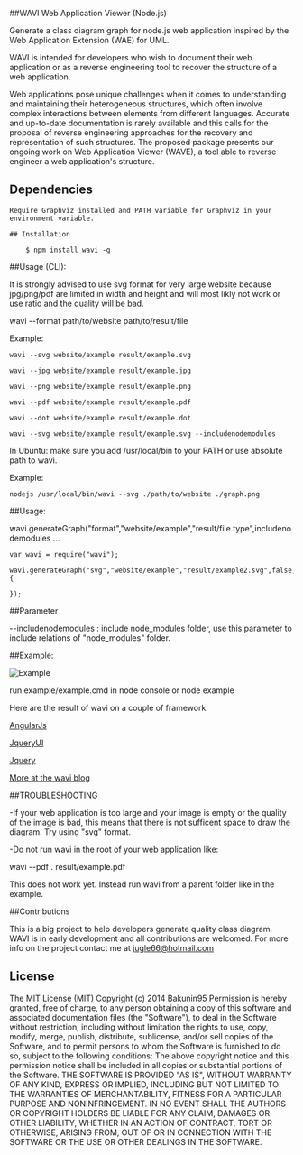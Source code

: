 ##WAVI Web Application Viewer (Node.js)

Generate a class diagram graph for node.js web application inspired by the Web Application Extension (WAE) for UML.

WAVI is intended for developers who wish to document their web application or as a reverse engineering tool to recover 
the structure of a web application.

Web applications pose unique challenges when it comes to understanding and maintaining their heterogeneous structures, which often involve complex interactions between elements from different languages. Accurate and up-to-date documentation is rarely available and this calls for the proposal of reverse engineering approaches for the recovery and representation of such structures. The proposed package presents our ongoing work on Web Application Viewer (WAVE), a tool able to reverse engineer a web application's structure.


## Dependencies
```
Require Graphviz installed and PATH variable for Graphviz in your environment variable.

## Installation

    $ npm install wavi -g

```

##Usage (CLI): 

It is strongly advised to use svg format for very large website because jpg/png/pdf are limited in width and height and will most likly not work
or use ratio and the quality will be bad.

wavi --format path/to/website path/to/result/file

Example:
```
wavi --svg website/example result/example.svg

wavi --jpg website/example result/example.jpg

wavi --png website/example result/example.png

wavi --pdf website/example result/example.pdf

wavi --dot website/example result/example.dot

wavi --svg website/example result/example.svg --includenodemodules

```

In Ubuntu:
make sure you add /usr/local/bin to your PATH or use absolute path to wavi.

Example:
```
nodejs /usr/local/bin/wavi --svg ./path/to/website ./graph.png

```

##Usage: 

wavi.generateGraph("format","website/example","result/file.type",includenodemodules ...

```
var wavi = require("wavi");

wavi.generateGraph("svg","website/example","result/example2.svg",false,function(err){

});
```

##Parameter

--includenodemodules : include node_modules folder, use this parameter to include relations of "node_modules" folder.


##Example:

![Example](/example/result/example.png?raw=true "Example")

run example/example.cmd in node console or node example

Here are the result of wavi on a couple of framework.

[AngularJs](https://blogwavi.files.wordpress.com/2015/01/angularclassdiagram.jpg)

[JqueryUI](https://blogwavi.files.wordpress.com/2015/01/jqueryuiclassdiagram.jpg)

[Jquery](https://blogwavi.files.wordpress.com/2015/01/jqueryuiclassdiagram.jpg)

[More at the wavi blog](https://blogwavi.wordpress.com/)

##TROUBLESHOOTING



-If your web application is too large and your image is empty or the quality of the image is bad, this means that there is
not sufficent space to draw the diagram. Try using "svg" format.

-Do not run wavi in the root of your web application like:

wavi --pdf . result/example.pdf

This does not work yet. Instead run wavi from a parent folder like in the example.


##Contributions

This is a big project to help developers generate quality class diagram. WAVI is in early development and all contributions are welcomed.
For more info on the project contact me at jugle66@hotmail.com


## License

The MIT License (MIT)
Copyright (c) 2014 Bakunin95
Permission is hereby granted, free of charge, to any person obtaining a copy
of this software and associated documentation files (the "Software"), to deal
in the Software without restriction, including without limitation the rights
to use, copy, modify, merge, publish, distribute, sublicense, and/or sell
copies of the Software, and to permit persons to whom the Software is
furnished to do so, subject to the following conditions:
The above copyright notice and this permission notice shall be included in all
copies or substantial portions of the Software.
THE SOFTWARE IS PROVIDED "AS IS", WITHOUT WARRANTY OF ANY KIND, EXPRESS OR
IMPLIED, INCLUDING BUT NOT LIMITED TO THE WARRANTIES OF MERCHANTABILITY,
FITNESS FOR A PARTICULAR PURPOSE AND NONINFRINGEMENT. IN NO EVENT SHALL THE
AUTHORS OR COPYRIGHT HOLDERS BE LIABLE FOR ANY CLAIM, DAMAGES OR OTHER
LIABILITY, WHETHER IN AN ACTION OF CONTRACT, TORT OR OTHERWISE, ARISING FROM,
OUT OF OR IN CONNECTION WITH THE SOFTWARE OR THE USE OR OTHER DEALINGS IN THE
SOFTWARE.
